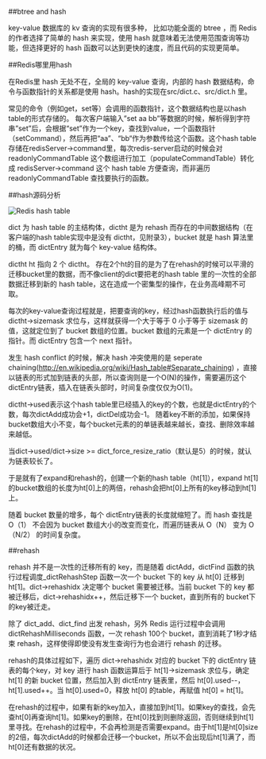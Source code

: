 ##btree and hash


key-value 数据库的 kv 查询的实现有很多种，
比如功能全面的 btree ，而 Redis 的作者选择了简单的 hash 来实现，使用 hash 就意味着无法使用范围查询等功能，但选择更好的 hash 函数可以达到更快的速度，而且代码的实现更简单。

##Redis哪里用hash


在Redis里 hash 无处不在，全局的 key-value 查询，内部的 hash 数据结构，命令与函数指针的关系都是使用 hash。hash的实现在src/dict.c、src/dict.h 里。

常见的命令（例如get，set等）会调用的函数指针，这个数据结构也是以hash table的形式存储的。
每次客户端输入”set aa bb”等数据的时候，解析得到字符串”set”后，会根据“set”作为一个key，查找到value，一个函数指针（setCommand），然后再把“aa”、“bb“作为参数传给这个函数。这个hash table存储在redisServer->command里，每次redis-server启动的时候会对readonlyCommandTable 这个数组进行加工（populateCommandTable）转化成 redisServer->command 这个 hash table 方便查询，而非遍历 readonlyCommandTable 查找要执行的函数。 

##hash源码分析


![Redis hash table ](https://raw.github.com/redisbook/book/master/image/redis_dict.png)

dict 为 hash table 的主结构体，dictht 是为 rehash 而存在的中间数据结构（在客户端的hash table实现中是没有 dictht，见附录3），bucket 就是 hash 算法里的桶，而 dictEntry 就为每个 key-value 结构体。 

dictht ht 指向 2 个 dictht。 存在2个ht的目的是为了在rehash的时候可以平滑的迁移bucket里的数据，而不像client的dict要把老的hash table 里的一次性的全部数据迁移到新的 hash table，这在造成一个密集型的操作，在业务高峰期不可取。

每次的key-value查询过程就是，把要查询的key，经过hash函数执行后的值与 dictht->sizemask 求位与，这样就获得一个大于等于 0 小于等于 sizemask 的值，这就定位到了 bucket 数组的位置。bucket 数组的元素是一个 dictEntry 的指针。而 dictEntry 包含一个 next 指针。

发生 hash conflict 的时候，解决 hash 冲突使用的是 seperate chaining(http://en.wikipedia.org/wiki/Hash_table#Separate_chaining) ，直接以链表的形式加到链表的头部，所以查询则是一个O(N)的操作，需要遍历这个dictEntry链表，插入在链表头部时，时间复杂度仅仅为O(1)。

dictht->used表示这个hash table里已经插入的key的个数，也就是dictEntry的个数，每次dictAdd成功会+1，dictDel成功会-1。 随着key不断的添加，如果保持bucket数组大小不变，每个bucket元素的的单链表越来越长，查找、删除效率越来越低。 


当dict->used/dict->size >= dict_force_resize_ratio（默认是5）的时候，就认为链表较长了。

于是就有了expand和rehash的，创建一个新的hash table（ht\[1\]），expand ht[1]的bucket数组的长度为ht[0]上的两倍，rehash会把ht[0]上所有的key移动到ht[1]上。

随着 bucket 数量的增多，每个 dictEntry链表的长度就缩短了。而 hash 查找是 O（1） 不会因为 bucket 数组大小的改变而变化，而遍历链表从 O（N） 变为 O（N/2） 的时间复杂度。

##rehash


rehash 并不是一次性的迁移所有的 key，而是随着 dictAdd，dictFind 函数的执行过程调度_dictRehashStep 函数一次一个 bucket 下的 key 从 ht[0] 迁移到 ht[1]。dict->rehashidx 决定哪个 bucket 需要被迁移。当前 bucket 下的 key 都被迁移后，dict->rehashidx++，然后迁移下一个 bucket，直到所有的 bucket下的key被迁走。

除了 dict_add、dict_find 出发 rehash，另外 Redis 运行过程中会调用 dictRehashMilliseconds 函数，一次 rehash 100个 bucket，直到消耗了1秒才结束 rehash，这样使得即使没有发生查询行为也会进行 rehash 的迁移。

rehash的具体过程如下，遍历 dict->rehashidx 对应的 bucket 下的 dictEntry 链表的每个key，对 key 进行 hash 函数运算后于 ht[1]->sizemask 求位与，确定 ht[1] 的新 bucket 位置，然后加入到 dictEntry 链表里，然后 ht[0].used--，ht[1].used++。当 ht[0].used=0，释放 ht[0] 的table，再赋值 ht[0] = ht[1]。

在rehash的过程中，如果有新的key加入，直接加到ht[1]。如果key的查找，会先查ht[0]再查询ht[1]。如果key的删除，在ht[0]找到则删除返回，否则继续到ht[1]里寻找。在rehash的过程中，不会再检测是否需要expand。由于ht[1]是ht[0]size的2倍，每次dictAdd的时候都会迁移一个bucket，所以不会出现后ht[1]满了，而ht[0]还有数据的状况。

